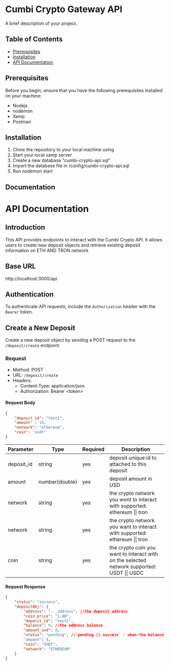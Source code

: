 # Cumbi Crypto Gateway API

A brief description of your project.

## Table of Contents

- [Prerequisites](#prerequisites)
- [Installation](#installation)
- [API Documentation](#documentation)

## Prerequisites

Before you begin, ensure that you have the following prerequisites installed on your machine:

- Nodejs
- nodemon
- Xamp
- Postman

## Installation

1. Clone the repository to your local machine using
2. Start your local xamp server
3. Create a new database "cumbi-crypto-api.sql"
4. Import the database file in /config/cumbi-crypto-api.sql
5. Run nodemon start

## Documentation

# API Documentation

## Introduction

This API provides endpoints to interact with the Cumbi Crypto API. 
It allows users to create new deposit objects and retrieve existing deposit information on ETH AND TRON network

## Base URL

http://localhost:3000/api


## Authentication

To authenticate API requests, include the `Authorization` header with the `Bearer` token.

## Create a New Deposit

Create a new deposit object by sending a POST request to the `/deposit/create` endpoint.

### Request

- Method: POST
- URL: `/deposit/create`
- Headers:
  - Content-Type: application/json
  - Authorization: Bearer \<token\>

#### Request Body

```json
{
    "deposit_id": "test1",
    "amount" : 10,
    "network": "ethereum",
    "coin": "usdt"
}

```

<table>
<!-- add readme api documentation ✨✨ -->
  <thead>
    <tr>
      <th>Parameter</th>
      <th>Type</th>
      <th>Required</th>
      <th>Description</th>
    </tr>
  </thead>
  <tbody>
    <tr>
      <td>deposit_id</td>
      <td>string</td>
      <td>yes</td>
      <td>deposit unique id to attached to this deposit</td>
    </tr>
    <tr>
      <td>amount</td>
      <td>number(double)</td>
      <td>yes</td>
      <td>deposit amount in USD</td>
    </tr>
     <tr>
      <td>network</td>
      <td>string</td>
      <td>yes</td>
      <td>the crypto network you wont to interact with supported: ethereum || tron </td>
    </tr>
     <tr>
      <td>network</td>
      <td>string</td>
      <td>yes</td>
      <td>the crypto network you want to interact with supported: ethereum || tron </td>
    </tr>
      <tr>
      <td>coin</td>
      <td>string</td>
      <td>yes</td>
      <td>the crypto coin you want to interact with on the selected network supported: USDT || USDC</td>
    </tr>
  </tbody>
</table>

#### Request Response

```json
{
    "status": "success",
    "depositObj": {
        "address": "...address", //the deposit address
        "coin_price": "1.00",
        "deposit_id": "test1",
        "balance": 0, //the address balance
        "amount_usd": 8,
        "status": "pending", //`pending || success` : when the balance  >= amount
        "amount": 8,
        "coin": "USDT",
        "network": "ETHEREUM"
    }
}

```